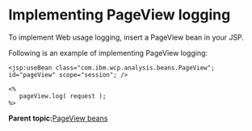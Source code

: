 # Implementing PageView logging

To implement Web usage logging, insert a PageView bean in your JSP.

Following is an example of implementing PageView logging:

```
<jsp:useBean class="com.ibm.wcp.analysis.beans.PageView"; id="pageView" scope="session"; />

<%
   pageView.log( request );
%>

```

**Parent topic:**[PageView beans](../pzn/pzn_pageview_beans.md)

